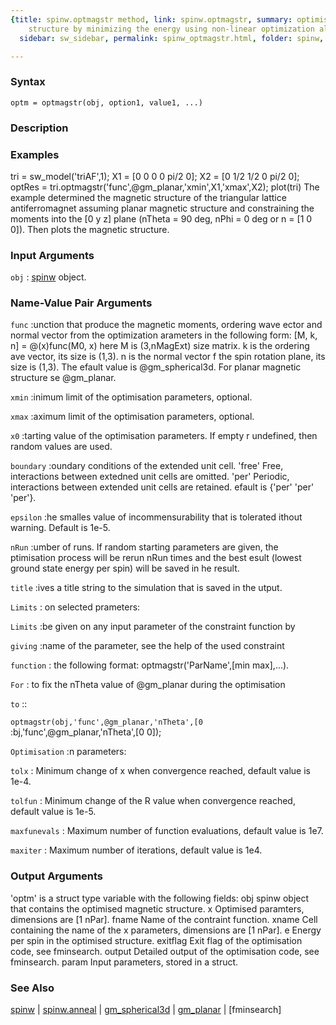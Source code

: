 ```yaml
---
{title: spinw.optmagstr method, link: spinw.optmagstr, summary: optimises magnetic
    structure by minimizing the energy using non-linear optimization algorithms, keywords: sample,
  sidebar: sw_sidebar, permalink: spinw_optmagstr.html, folder: spinw, mathjax: 'true'}

---
```


### Syntax

`optm = optmagstr(obj, option1, value1, ...)`

### Description



### Examples

tri = sw_model('triAF',1);
X1 = [0 0 0 0 pi/2 0];
X2 = [0 1/2 1/2 0 pi/2 0];
optRes = tri.optmagstr('func',@gm_planar,'xmin',X1,'xmax',X2);
plot(tri)
The example determined the magnetic structure of the triangular lattice
antiferromagnet assuming planar magnetic structure and constraining the
moments into the [0 y z] plane (nTheta = 90 deg, nPhi = 0 deg or
n = [1 0 0]). Then plots the magnetic structure.

### Input Arguments

`obj`
: [spinw](spinw.html) object.

### Name-Value Pair Arguments

`func`
:unction that produce the magnetic moments, ordering wave
 ector and normal vector from the optimization
 arameters in the following form:
    [M, k, n] = @(x)func(M0, x)
 here M is (3,nMagExt) size matrix. k is the ordering
 ave vector, its size is (1,3). n is the normal vector
 f the spin rotation plane, its size is (1,3). The
 efault value is @gm_spherical3d. For planar magnetic structure
 se @gm_planar.

`xmin`
:inimum limit of the optimisation parameters, optional.

`xmax`
:aximum limit of the optimisation parameters, optional.

`x0`
:tarting value of the optimisation parameters. If empty
 r undefined, then random values are used.

`boundary`
:oundary conditions of the extended unit cell.
    'free'  Free, interactions between extedned unit cells are
            omitted.
    'per'   Periodic, interactions between extended unit cells
            are retained.
 efault is {'per' 'per' 'per'}.

`epsilon`
:he smalles value of incommensurability that is tolerated
 ithout warning. Default is 1e-5.

`nRun`
:umber of runs. If random starting parameters are given, the
 ptimisation process will be rerun nRun times and the best
 esult (lowest ground state energy per spin) will be saved in
 he result.

`title`
:ives a title string to the simulation that is saved in the
 utput.

`Limits`
: on selected prameters:

`Limits`
:be given on any input parameter of the constraint function by

`giving`
:name of the parameter, see the help of the used constraint

`function`
: the following format: optmagstr('ParName',[min max],...).

`For`
: to fix the nTheta value of @gm_planar during the optimisation

`to`
::

`optmagstr(obj,'func',@gm_planar,'nTheta',[0`
:bj,'func',@gm_planar,'nTheta',[0 0]);

`Optimisation`
:n parameters:

`tolx`
:   Minimum change of x when convergence reached, default
    value is 1e-4.

`tolfun`
:   Minimum change of the R value when convergence reached,
    default value is 1e-5.

`maxfunevals`
:   Maximum number of function evaluations, default value
    is 1e7.

`maxiter`
:   Maximum number of iterations, default value is 1e4.

### Output Arguments

'optm' is a struct type variable with the following fields:
obj       spinw object that contains the optimised magnetic structure.
x         Optimised paramters, dimensions are [1 nPar].
fname     Name of the contraint function.
xname     Cell containing the name of the x parameters, dimensions are
          [1 nPar].
e         Energy per spin in the optimised structure.
exitflag  Exit flag of the optimisation code, see fminsearch.
output    Detailed output of the optimisation code, see fminsearch.
param     Input parameters, stored in a struct.

### See Also

[spinw](spinw.html) \| [spinw.anneal](spinw_anneal.html) \| [gm_spherical3d](gm_spherical3d.html) \| [gm_planar](gm_planar.html) \| [fminsearch]


